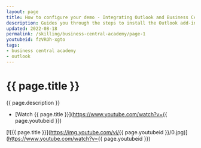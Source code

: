 ```yaml
---
layout: page
title: How to configure your demo - Integrating Outlook and Business Central
description: Guides you through the steps to install the Outlook add-in to allow you to take advantage of the ability to manage business interactions with customers and vendors directly in Microsoft Outlook. 
updated: 2022-08-18
permalink: /skilling/business-central-academy/page-1
youtubeid: fzVROh-xgto
tags: 
- business central academy
- outlook
---
```


# {{ page.title }}

{{ page.description }}

* [Watch {{ page.title }}](https://www.youtube.com/watch?v={{ page.youtubeid }})

[![{{ page.title }}](https://img.youtube.com/vi/{{ page.youtubeid }}/0.jpg)](https://www.youtube.com/watch?v={{ page.youtubeid }})
